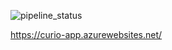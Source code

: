![pipeline_status](https://dev.azure.com/milosbrugi/Curio/_apis/build/status/brugi82.curio-app?branchName=master)

https://curio-app.azurewebsites.net/


